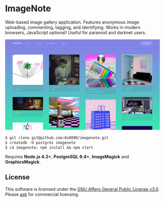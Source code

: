 # ImageNote

Web-based image gallery application. Features anonymous image uploading, commenting, tagging, and identifying. Works in modern browsers, JavaScript optional! Useful for paranoid and darknet users.

![Screenshot](https://raw.githubusercontent.com/0x8890/imagenote/master/assets/images/screenshot.png)

```
$ git clone git@github.com:0x8890/imagenote.git
$ createdb -U postgres imagenote
$ cd imagenote; npm install && npm start
```

Requires **Node.js 4.2+**, **PostgreSQL 9.4+**, **ImageMagick** and **GraphicsMagick**.


## License

This software is licensed under the [GNU Affero General Public License v3.0](http://www.gnu.org/licenses/agpl-3.0.en.html). Please [ask](mailto:0x8890@airmail.cc) for commercial licensing.
